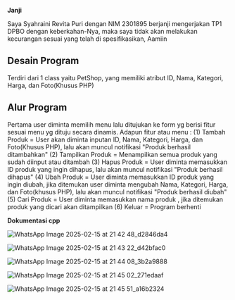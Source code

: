 **Janji**

Saya Syahraini Revita Puri dengan NIM 2301895 berjanji mengerjakan TP1 DPBO dengan keberkahan-Nya, maka saya tidak akan melakukan kecurangan sesuai yang telah di spesifikasikan, Aamiin

## Desain Program 
Terdiri dari 1 class yaitu PetShop, yang memiliki atribut ID, Nama, Kategori, Harga, dan Foto(Khusus PHP)

## Alur Program
Pertama user diminta memilih menu lalu ditujukan ke form yg berisi fitur sesuai menu yg dituju secara dinamis. Adapun fitur atau menu :
(1) Tambah Produk = User akan diminta inputan ID, Nama, Kategori, Harga, dan Foto(Khusus PHP), lalu akan muncul notifikasi "Produk berhasil ditambahkan"
(2) Tampilkan Produk = Menampilkan semua produk yang sudah diinput atau ditambah
(3) Hapus Produk = User diminta memasukkan ID produk yang ingin dihapus, lalu akan muncul notifikasi "Produk berhasil dihapus"
(4) Ubah Produk = User diminta memasukkan ID produk yang ingin diubah, jika ditemukan user diminta mengubah Nama, Kategori, Harga, dan Foto(khusus PHP), lalu akan muncul notifikasi "Produk berhasil diubah"
(5) Cari Produk = User diminta memasukkan nama produk , jika ditemukan produk yang dicari akan ditampilkan
(6) Keluar = Program berhenti

**Dokumentasi cpp**

![WhatsApp Image 2025-02-15 at 21 42 48_d2846da4](https://github.com/user-attachments/assets/a03421aa-341c-4730-b719-67c75e60386f)

![WhatsApp Image 2025-02-15 at 21 43 22_d42bfac0](https://github.com/user-attachments/assets/15f6840b-4540-4550-bb18-74d594356842)

![WhatsApp Image 2025-02-15 at 21 44 08_3b2a9888](https://github.com/user-attachments/assets/2c1a6252-2563-4741-9568-841fc3d12b87)

![WhatsApp Image 2025-02-15 at 21 45 02_271edaaf](https://github.com/user-attachments/assets/38f26aba-0541-416f-bbba-96eeb1050a12)

![WhatsApp Image 2025-02-15 at 21 45 51_a16b2324](https://github.com/user-attachments/assets/4438c6a6-3cbc-4f85-bb88-a6072a440f38)




